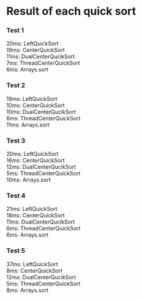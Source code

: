 # Result of each quick sort
### Test 1
20ms: LeftQuickSort  
19ms: CenterQuickSort  
11ms: DualCenterQucikSort  
7ms: ThreadCenterQuickSort  
6ms: Arrays.sort  

### Test 2
19ms: LeftQuickSort  
10ms: CenterQuickSort  
10ms: DualCenterQucikSort  
6ms: ThreadCenterQuickSort  
11ms: Arrays.sort  

### Test 3
20ms: LeftQuickSort  
16ms: CenterQuickSort  
12ms: DualCenterQucikSort  
5ms: ThreadCenterQuickSort  
10ms: Arrays.sort  

### Test 4
21ms: LeftQuickSort  
18ms: CenterQuickSort  
11ms: DualCenterQucikSort  
6ms: ThreadCenterQuickSort  
6ms: Arrays.sort  

### Test 5
37ms: LeftQuickSort  
8ms: CenterQuickSort  
12ms: DualCenterQucikSort  
5ms: ThreadCenterQuickSort  
8ms: Arrays.sort  